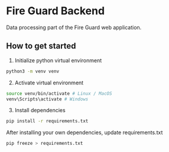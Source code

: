 # Fire Guard Backend
Data processing part of the Fire Guard web application.

## How to get started

1. Initialize python virtual environment
```bash
python3 -m venv venv
```

2. Activate virtual environment
```bash
source venv/bin/activate # Linux / MacOS
venv\Scripts\activate # Windows
```

3. Install dependencies
```bash
pip install -r requirements.txt
```

After installing your own dependencies, update requirements.txt
```bash
pip freeze > requirements.txt
```